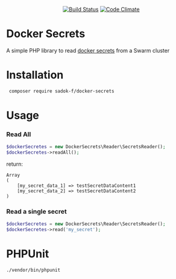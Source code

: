 <p align="center">
<a href="https://travis-ci.org/sadok-f/docker-secrets"><img alt="Build Status" src="https://travis-ci.org/sadok-f/docker-secrets.svg?branch=master"></a>
<a href="https://codeclimate.com/github/sadok-f/docker-secrets"><img alt="Code Climate" src="https://codeclimate.com/github/sadok-f/docker-secrets/badges/gpa.svg"></a>
</p>

# Docker Secrets

A simple PHP library to read [docker secrets](https://docs.docker.com/engine/swarm/secrets/) from a Swarm cluster

# Installation

```bash
 composer require sadok-f/docker-secrets
```

# Usage

### Read All

```php
$dockerSecretes = new DockerSecrets\Reader\SecretsReader();
$dockerSecretes->readAll();
```
return:
```
Array
(
    [my_secret_data_1] => testSecretDataContent1
    [my_secret_data_2] => testSecretDataContent2
)
```

### Read a single secret

```php
$dockerSecretes = new DockerSecrets\Reader\SecretsReader();
$dockerSecretes->read('my_secret');
```


# PHPUnit

```bash
./vendor/bin/phpunit
```